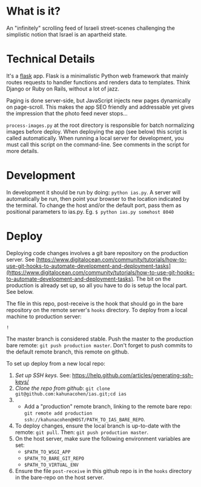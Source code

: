 # What is it?
An "infinitely" scrolling feed of Israeli street-scenes challenging the simplistic notion that Israel is an apartheid state. 

# Technical Details
It's a [flask](http://flask.pocoo.org/) app. Flask is a minimalistic Python web framework that mainly routes requests
to handler functions and renders data to templates. Think Django or Ruby on Rails, without a lot of jazz.

Paging is done server-side, but JavaScript injects new pages dynamically on page-scroll. This makes the app SEO friendly
and addressable yet gives the impression that the photo feed never stops... 

`process-images.py` at the root directory is responsible for batch normalizing images before deploy. When deploying
the app (see below) this script is called automatically. When running a local server for development, you must call
this script on the command-line. See comments in the script for more details.

# Development  
In development it should be run
by doing: `python ias.py`. A server will automatically be run,
then point your browser to the location indicated by the terminal. To change the host and/or the default port,
pass them as positional parameters to ias.py. Eg. `$ python ias.py somehost 8040` 

# Deploy
Deploying code changes involves a git bare repository on the production server. See [https://www.digitalocean.com/community/tutorials/how-to-use-git-hooks-to-automate-development-and-deployment-tasks](https://www.digitalocean.com/community/tutorials/how-to-use-git-hooks-to-automate-development-and-deployment-tasks). The
bit on the production is already set up, so all you have to do is setup the local part. See below.

The file in this repo, post-receive is the hook that should go in the bare repository on the remote server's `hooks` directory.
To deploy from a local machine to production server:

    !

The master branch is considered stable. Push the master to the production bare remote: `git push production master`. Don't
forget to push commits to the default remote branch, this remote on github.

To set up deploy from a new local repo:

1. *Set up SSH keys*. See: https://help.github.com/articles/generating-ssh-keys/
1. *Clone the repo from github*: `git clone git@github.com:kahunacohen/ias.git;cd ias`
1. * Add a "production" remote branch, linking to the remote bare repo: `git remote add production ssh://kahunacohen@HOST/PATH_TO_IAS_BARE_REPO`.
1. To deploy changes, ensure the local branch is up-to-date with the remote: `git pull`. Then: 
`git push production master`.
1. On the host server, make sure the following environment variables are set:
   * `$PATH_TO_WSGI_APP`
   * `$PATH_TO_BARE_GIT_REPO`
   * `$PATH_TO_VIRTUAL_ENV`
1. Ensure the file `post-receive` in this github repo is in the `hooks` directory in the bare-repo on the host server. 
